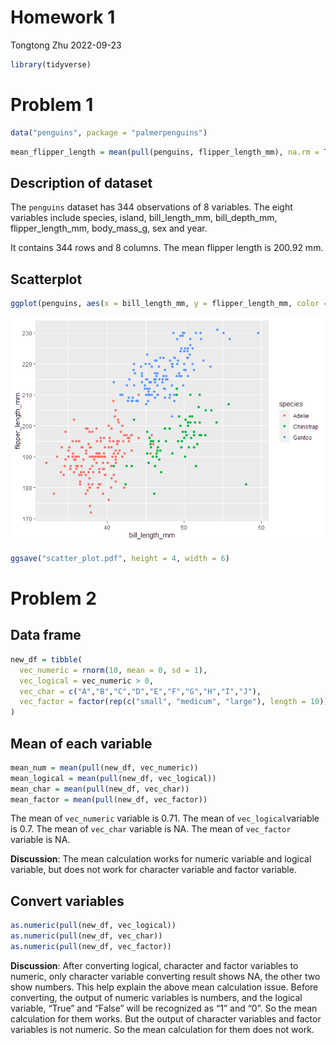 Homework 1
================
Tongtong Zhu
2022-09-23

``` r
library(tidyverse)
```

# Problem 1

``` r
data("penguins", package = "palmerpenguins")
```

``` r
mean_flipper_length = mean(pull(penguins, flipper_length_mm), na.rm = TRUE)
```

## Description of dataset

The `penguins` dataset has 344 observations of 8 variables. The eight
variables include species, island, bill_length_mm, bill_depth_mm,
flipper_length_mm, body_mass_g, sex and year.

It contains 344 rows and 8 columns. The mean flipper length is 200.92
mm.

## Scatterplot

``` r
ggplot(penguins, aes(x = bill_length_mm, y = flipper_length_mm, color = species)) + geom_point(na.rm = TRUE)
```

![](p8105_hw1_tz2520_files/figure-gfm/scatterplot-1.png)<!-- -->

``` r
ggsave("scatter_plot.pdf", height = 4, width = 6)
```

# Problem 2

## Data frame

``` r
new_df = tibble(
  vec_numeric = rnorm(10, mean = 0, sd = 1),
  vec_logical = vec_numeric > 0,
  vec_char = c("A","B","C","D","E","F","G","H","I","J"),
  vec_factor = factor(rep(c("small", "medicum", "large"), length = 10))
)
```

## Mean of each variable

``` r
mean_num = mean(pull(new_df, vec_numeric))
mean_logical = mean(pull(new_df, vec_logical))
mean_char = mean(pull(new_df, vec_char))
mean_factor = mean(pull(new_df, vec_factor))
```

The mean of `vec_numeric` variable is 0.71. The mean of
`vec_logical`variable is 0.7. The mean of `vec_char` variable is NA. The
mean of `vec_factor` variable is NA.

**Discussion**: The mean calculation works for numeric variable and
logical variable, but does not work for character variable and factor
variable.

## Convert variables

``` r
as.numeric(pull(new_df, vec_logical))
as.numeric(pull(new_df, vec_char))
as.numeric(pull(new_df, vec_factor))
```

**Discussion**: After converting logical, character and factor variables
to numeric, only character variable converting result shows NA, the
other two show numbers. This help explain the above mean calculation
issue. Before converting, the output of numeric variables is numbers,
and the logical variable, “True” and “False” will be recognized as “1”
and “0”. So the mean calculation for them works. But the output of
character variables and factor variables is not numeric. So the mean
calculation for them does not work.
